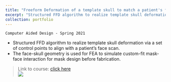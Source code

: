 ```yaml
---
title: "Freeform Deformation of a template skull to match a patient's face scan"
excerpt: "Structured FFD algorithm to realize template skull deformation via a set of control points to align with a patient’s face scan."
collection: portfolio
---
```


`Computer Aided Design - Spring 2021`

* Structured FFD algorithm to realize template skull deformation via a set of control points to align with a patient’s face scan.
* The face-skull geometry is used for FEA to simulate custom-fit mask-face interaction for mask design before fabrication.

> Link to course: [click here](https://www.andrew.cmu.edu/course/24-681/)
<br/><img src='/images/500x300.png'>